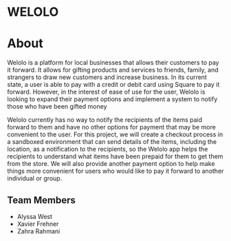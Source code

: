 # WELOLO

# About
Welolo is a platform for local businesses that allows their customers to pay it forward. It allows for gifting products and services to friends, family, and strangers to draw new customers and increase business. In its current state, a user is able to pay with a credit or debit card using Square to pay it forward. However, in the interest of ease of use for the user, Welolo is looking to expand their payment options and implement a system to notify those who have been gifted money

Welolo currently has no way to notify the recipients of the items paid forward to them and have no other options for payment that may be more convenient to the user. For this project, we will create a checkout process in a sandboxed environment that can send details of the items, including the location, as a notification to the recipients, so the Welolo app helps the recipients to understand what items have been prepaid for them to get them from the store. We will also provide another payment option to help make things more convenient for users who would like to pay it forward to another individual or group.

## Team Members
- Alyssa West
- Xavier Frehner
- Zahra Rahmani
